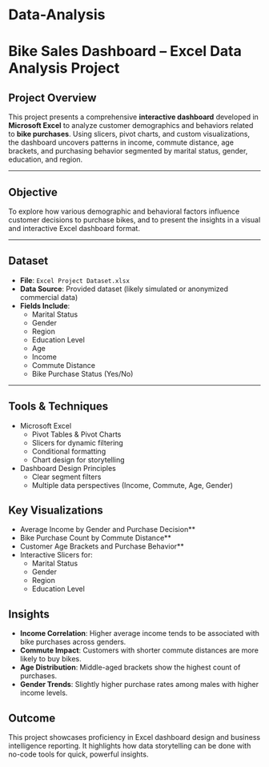 # Data-Analysis
# Bike Sales Dashboard – Excel Data Analysis Project

## Project Overview
This project presents a comprehensive **interactive dashboard** developed in **Microsoft Excel** to analyze customer demographics and behaviors related to **bike purchases**. Using slicers, pivot charts, and custom visualizations, the dashboard uncovers patterns in income, commute distance, age brackets, and purchasing behavior segmented by marital status, gender, education, and region.

---

##  Objective
To explore how various demographic and behavioral factors influence customer decisions to purchase bikes, and to present the insights in a visual and interactive Excel dashboard format.

---

##  Dataset
- **File**: `Excel Project Dataset.xlsx`
- **Data Source**: Provided dataset (likely simulated or anonymized commercial data)
- **Fields Include**:
  - Marital Status
  - Gender
  - Region
  - Education Level
  - Age
  - Income
  - Commute Distance
  - Bike Purchase Status (Yes/No)

---

##  Tools & Techniques
- Microsoft Excel
  - Pivot Tables & Pivot Charts
  - Slicers for dynamic filtering
  - Conditional formatting
  - Chart design for storytelling
- Dashboard Design Principles
  - Clear segment filters
  - Multiple data perspectives (Income, Commute, Age, Gender)


## Key Visualizations
- Average Income by Gender and Purchase Decision**  
- Bike Purchase Count by Commute Distance**  
- Customer Age Brackets and Purchase Behavior**  
- Interactive Slicers for:
  - Marital Status
  - Gender
  - Region
  - Education Level



##  Insights
- **Income Correlation**: Higher average income tends to be associated with bike purchases across genders.
- **Commute Impact**: Customers with shorter commute distances are more likely to buy bikes.
- **Age Distribution**: Middle-aged brackets show the highest count of purchases.
- **Gender Trends**: Slightly higher purchase rates among males with higher income levels.



##  Outcome
This project showcases proficiency in Excel dashboard design and business intelligence reporting. It highlights how data storytelling can be done with no-code tools for quick, powerful insights.


